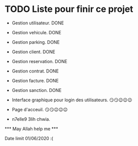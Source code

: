 # TODO Liste pour finir ce projet
- Gestion utilisateur.   DONE

- Gestion vehicule.  DONE

- Gestion parking.  DONE

- Gestion client.   DONE

- Gestion reservation.  DONE

- Gestion contrat.    DONE

- Gestion facture.   DONE

- Gestion sanction. DONE

- Interface graphique pour login des utilisateurs.   😏😏😉😉😉

- Page d'acceuil.  😏😏😉😉😉

- n7elle9 3lih chwia. $$$$$$$$$$$$

*** May Allah help me ***

Date limit 01/06/2020 :(
